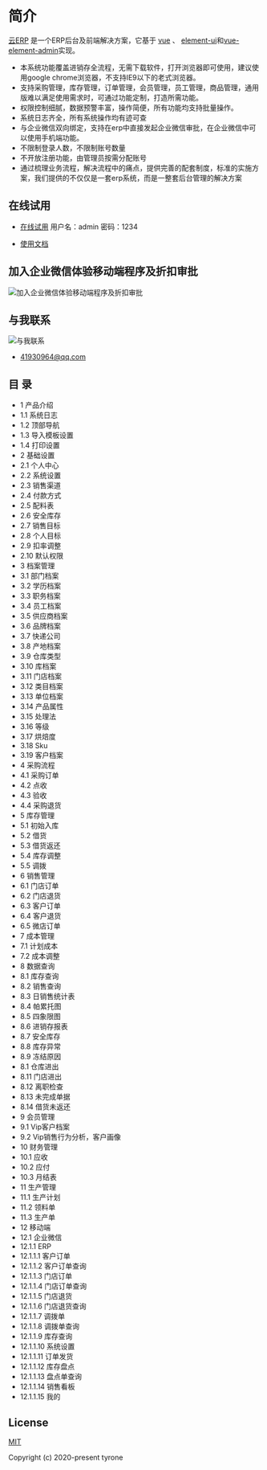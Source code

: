 # 简介

[云ERP](http://erp.erpsforce.com/) 是一个ERP后台及前端解决方案，它基于 [vue](https://github.com/vuejs/vue) 、 [element-ui](https://github.com/ElemeFE/element)和[vue-element-admin](https://github.com/PanJiaChen/vue-element-admin)实现。
- 本系统功能覆盖进销存全流程，无需下载软件，打开浏览器即可使用，建议使用google chrome浏览器，不支持IE9以下的老式浏览器。
- 支持采购管理，库存管理，订单管理，会员管理，员工管理，商品管理，通用版难以满足使用需求时，可通过功能定制，打造所需功能。
- 权限控制细腻，数据预警丰富，操作简便，所有功能均支持批量操作。
- 系统日志齐全，所有系统操作均有迹可查
- 与企业微信双向绑定，支持在erp中直接发起企业微信审批，在企业微信中可以使用手机端功能。
- 不限制登录人数，不限制账号数量
- 不开放注册功能，由管理员按需分配账号
- 通过梳理业务流程，解决流程中的痛点，提供完善的配套制度，标准的实施方案，我们提供的不仅仅是一套erp系统，而是一整套后台管理的解决方案

## 在线试用
- [在线试用](http://erp.erpsforce.com/)
  用户名：admin
  密码：1234

- [使用文档](http://api.erpsforce.com//AttachMent/Erp操作手册V1.pdf)

## 加入企业微信体验移动端程序及折扣审批
![加入企业微信体验移动端程序及折扣审批](http://api.erpsforce.com//AttachMent/joinus.png)


## 与我联系
![与我联系](http://api.erpsforce.com//AttachMent/contactme.png)
- <a href="mailto:41930964@qq.com">41930964@qq.com</a>

## 目  录
- 1	产品介绍
- 1.1	系统日志
- 1.2	顶部导航
- 1.3	导入模板设置
- 1.4	打印设置
- 2	基础设置
- 2.1	个人中心
- 2.2	系统设置
- 2.3 销售渠道
- 2.4	付款方式
- 2.5 配料表
- 2.6	安全库存
- 2.7	销售目标
- 2.8	个人目标
- 2.9	扣率调整
- 2.10 默认权限
- 3	档案管理
- 3.1	部门档案
- 3.2	学历档案
- 3.3	职务档案
- 3.4	员工档案
- 3.5	供应商档案
- 3.6	品牌档案
- 3.7	快递公司
- 3.8	产地档案
- 3.9	仓库类型
- 3.10 库档案
- 3.11	门店档案
- 3.12	类目档案
- 3.13	单位档案
- 3.14	产品属性
- 3.15	处理法
- 3.16	等级
- 3.17	烘焙度
- 3.18	Sku
- 3.19	客户档案
- 4	采购流程
- 4.1	采购订单
- 4.2	点收
- 4.3	验收
- 4.4	采购退货
- 5	库存管理
- 5.1	初始入库
- 5.2	借货
- 5.3	借货返还
- 5.4	库存调整
- 5.5	调拨
- 6	销售管理
- 6.1	门店订单
- 6.2	门店退货
- 6.3	客户订单
- 6.4	客户退货
- 6.5	微店订单
- 7	成本管理
- 7.1	计划成本
- 7.2	成本调整
- 8	数据查询
- 8.1	库存查询
- 8.2	销售查询
- 8.3	日销售统计表
- 8.4	帕累托图
- 8.5	四象限图
- 8.6	进销存报表
- 8.7	安全库存
- 8.8	库存异常
- 8.9	冻结原因
- 8.1	仓库进出
- 8.11	门店进出
- 8.12	离职检查
- 8.13	未完成单据
- 8.14	借货未返还
- 9	会员管理
- 9.1	Vip客户档案
- 9.2	Vip销售行为分析，客户画像
- 10	财务管理
- 10.1	应收
- 10.2	应付
- 10.3	月结表
- 11	生产管理
- 11.1	生产计划
- 11.2	领料单
- 11.3	生产单
- 12	移动端
- 12.1	企业微信
- 12.1.1	ERP
- 12.1.1.1	客户订单
- 12.1.1.2	客户订单查询
- 12.1.1.3	门店订单
- 12.1.1.4	门店订单查询
- 12.1.1.5	门店退货
- 12.1.1.6	门店退货查询
- 12.1.1.7	调拨单
- 12.1.1.8	调拨单查询
- 12.1.1.9	库存查询
- 12.1.1.10	系统设置
- 12.1.1.11	订单发货
- 12.1.1.12	库存盘点
- 12.1.1.13	盘点单查询
- 12.1.1.14	销售看板
- 12.1.1.15	我的

## License

[MIT](https://github.com/ttyrone/erp/blob/master/LICENSE)

Copyright (c) 2020-present tyrone
